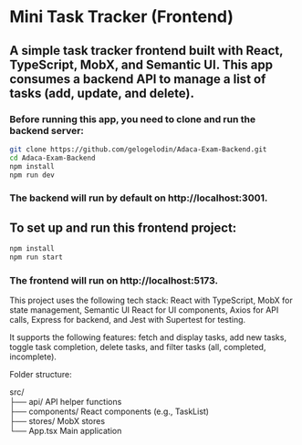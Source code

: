 # Mini Task Tracker (Frontend)

## A simple task tracker frontend built with React, TypeScript, MobX, and Semantic UI. This app consumes a backend API to manage a list of tasks (add, update, and delete).

### Before running this app, you need to clone and run the backend server:

```bash
git clone https://github.com/gelogelodin/Adaca-Exam-Backend.git  
cd Adaca-Exam-Backend  
npm install  
npm run dev
```

### The backend will run by default on http://localhost:3001.

## To set up and run this frontend project:

```bash
npm install  
npm run start
```

### The frontend will run on http://localhost:5173.

This project uses the following tech stack: React with TypeScript, MobX for state management, Semantic UI React for UI components, Axios for API calls, Express for backend, and Jest with Supertest for testing.

It supports the following features: fetch and display tasks, add new tasks, toggle task completion, delete tasks, and filter tasks (all, completed, incomplete).

Folder structure:

src/  
├── api/            API helper functions  
├── components/     React components (e.g., TaskList)  
├── stores/         MobX stores  
└── App.tsx         Main application
